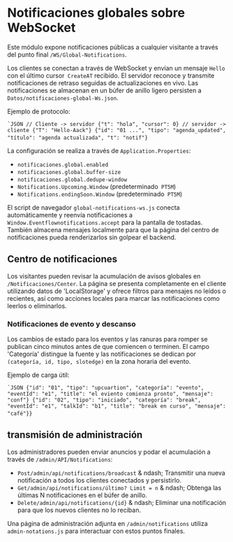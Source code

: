 # Notificaciones globales sobre WebSocket

Este módulo expone notificaciones públicas a cualquier visitante a través del punto final `/WS/Global-Notifications`.

Los clientes se conectan a través de WebSocket y envían un mensaje `Hello` con el último cursor` CreateAT` recibido. El servidor reconoce y transmite notificaciones de retraso seguidas de actualizaciones en vivo. Las notificaciones se almacenan en un búfer de anillo ligero persisten a `Datos/notificaciones-global-Ws.json`.

Ejemplo de protocolo:

`` `JSON
// Cliente -> servidor
{"t": "hola", "cursor": 0}
// servidor -> cliente
{"T": "Hello-Aack"}
{"id": "01 ...", "tipo": "agenda_updated", "título": "agenda actualizada", "t": "notif"}
`` `` ``

La configuración se realiza a través de `Application.Properties`:

- `notificaciones.global.enabled`
- `notificaciones.global.buffer-size`
- `notificaciones.global.dedupe-window`
- `Notifications.Upcoming.Window` (predeterminado` PT5M`)
- `Notifications.endingSoon.Window` (predeterminado` PT5M`)

El script de navegador `global-notifications-ws.js` conecta automáticamente y reenvía notificaciones a` Window.Eventflownotifications.accept` para la pantalla de tostadas. También almacena mensajes localmente para que la página del centro de notificaciones pueda renderizarlos sin golpear el backend.

## Centro de notificaciones

Los visitantes pueden revisar la acumulación de avisos globales en `/Notificaciones/Center`. La página se presenta completamente en el cliente utilizando datos de 'LocalStorage' y ofrece filtros para mensajes no leídos o recientes, así como acciones locales para marcar las notificaciones como leerlos o eliminarlos.

### Notificaciones de evento y descanso

Los cambios de estado para los eventos y las ranuras para romper se publican cinco minutos antes de que comiencen o terminen. El campo 'Categoría' distingue la fuente y las notificaciones se dedican por `(categoría, id, tipo, slotedge)` en la zona horaria del evento.

Ejemplo de carga útil:

`` `JSON
{"id": "01", "tipo": "upcuartion", "categoría": "evento", "eventId": "e1", "title": "el eviento comienza pronto", "mensaje": "conf"}
{"id": "02", "tipo": "iniciado", "categoría": "break", "eventId": "e1", "talkId": "b1", "title": "break en curso", "mensaje": "café"}}
`` `` ``

## transmisión de administración

Los administradores pueden enviar anuncios y podar el acumulación a través de `/admin/API/Notifications`:

* `Post/admin/api/notifications/broadcast` & ndash; Transmitir una nueva notificación a todos los clientes conectados y persistirlo.
* `Get/admin/api/notifications/último? Limit = n` & ndash; Obtenga las últimas N notificaciones en el búfer de anillo.
* `Delete/admin/api/notifications/{id}` & ndash; Eliminar una notificación para que los nuevos clientes no lo reciban.

Una página de administración adjunta en `/admin/notifications` utiliza` admin-notations.js` para interactuar con estos puntos finales.